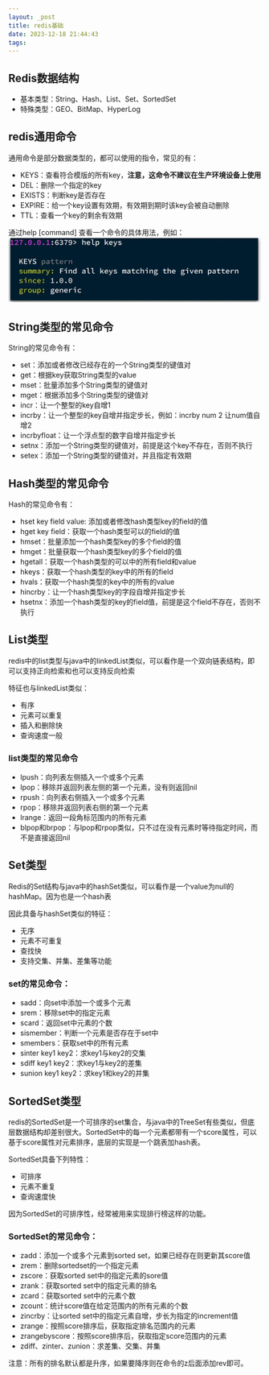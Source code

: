 ```yaml
---
layout: _post
title: redis基础
date: 2023-12-18 21:44:43
tags:
---
```

## Redis数据结构
- 基本类型：String、Hash、List、Set、SortedSet
- 特殊类型：GEO、BitMap、HyperLog

## redis通用命令
通用命令是部分数据类型的，都可以使用的指令，常见的有：
- KEYS：查看符合模版的所有key，**注意，这命令不建议在生产环境设备上使用**
- DEL：删除一个指定的key
- EXISTS：判断key是否存在
- EXPIRE：给一个key设置有效期，有效期到期时该key会被自动删除
- TTL：查看一个key的剩余有效期

通过help [command] 查看一个命令的具体用法，例如：
![img.png](../images/redis1.png)

## String类型的常见命令
String的常见命令有：
- set：添加或者修改已经存在的一个String类型的键值对
- get：根据key获取String类型的value
- mset：批量添加多个String类型的键值对
- mget：根据添加多个String类型的键值对
- incr：让一个整型的key自增1
- incrby：让一个整型的key自增并指定步长，例如：incrby num 2 让num值自增2
- incrbyfloat：让一个浮点型的数字自增并指定步长
- setnx：添加一个String类型的键值对，前提是这个key不存在，否则不执行
- setex：添加一个String类型的键值对，并且指定有效期

## Hash类型的常见命令
Hash的常见命令有：
- hset key field value: 添加或者修改hash类型key的field的值
- hget key field：获取一个hash类型可以的field的值
- hmset：批量添加一个hash类型key的多个field的值
- hmget：批量获取一个hash类型key的多个field的值
- hgetall：获取一个hash类型的可以中的所有field和value
- hkeys：获取一个hash类型的key中的所有的field
- hvals：获取一个hash类型的key中的所有的value
- hincrby：让一个hash类型key的字段自增并指定步长
- hsetnx：添加一个hash类型的key的field值，前提是这个field不存在，否则不执行

## List类型
redis中的list类型与java中的linkedList类似，可以看作是一个双向链表结构，即可以支持正向检索和也可以支持反向检索

特征也与linkedList类似：
- 有序
- 元素可以重复
- 插入和删除快
- 查询速度一般

### list类型的常见命令
- lpush：向列表左侧插入一个或多个元素
- lpop：移除并返回列表左侧的第一个元素，没有则返回nil
- rpush：向列表右侧插入一个或多个元素
- rpop：移除并返回列表右侧的第一个元素
- lrange：返回一段角标范围内的所有元素
- blpop和brpop：与lpop和rpop类似，只不过在没有元素时等待指定时间，而不是直接返回nil

## Set类型
Redis的Set结构与java中的hashSet类似，可以看作是一个value为null的hashMap。因为也是一个hash表

因此具备与hashSet类似的特征：
- 无序
- 元素不可重复
- 查找快
- 支持交集、并集、差集等功能

### set的常见命令：
- sadd：向set中添加一个或多个元素
- srem：移除set中的指定元素
- scard：返回set中元素的个数
- sismember：判断一个元素是否存在于set中
- smembers：获取set中的所有元素
- sinter key1 key2：求key1与key2的交集
- sdiff key1 key2：求key1与key2的差集
- sunion key1 key2：求key1和key2的并集

## SortedSet类型
redis的SortedSet是一个可排序的set集合，与java中的TreeSet有些类似，但底层数据结构却差别很大。SortedSet中的每一个元素都带有一个score属性，可以基于score属性对元素排序，底层的实现是一个跳表加hash表。

SortedSet具备下列特性：
- 可排序
- 元素不重复
- 查询速度快

因为SortedSet的可排序性，经常被用来实现排行榜这样的功能。

### SortedSet的常见命令：
- zadd：添加一个或多个元素到sorted set，如果已经存在则更新其score值
- zrem：删除sortedset的一个指定元素
- zscore：获取sorted set中的指定元素的sore值
- zrank：获取sorted set中的指定元素的排名
- zcard：获取sorted set中的元素个数
- zcount：统计score值在给定范围内的所有元素的个数
- zincrby：让sorted set中的指定元素自增，步长为指定的increment值
- zrange：按照score排序后，获取指定排名范围内的元素
- zrangebyscore：按照score排序后，获取指定score范围内的元素
- zdiff、zinter、zunion：求差集、交集、并集 

注意：所有的排名默认都是升序，如果要降序则在命令的z后面添加rev即可。
